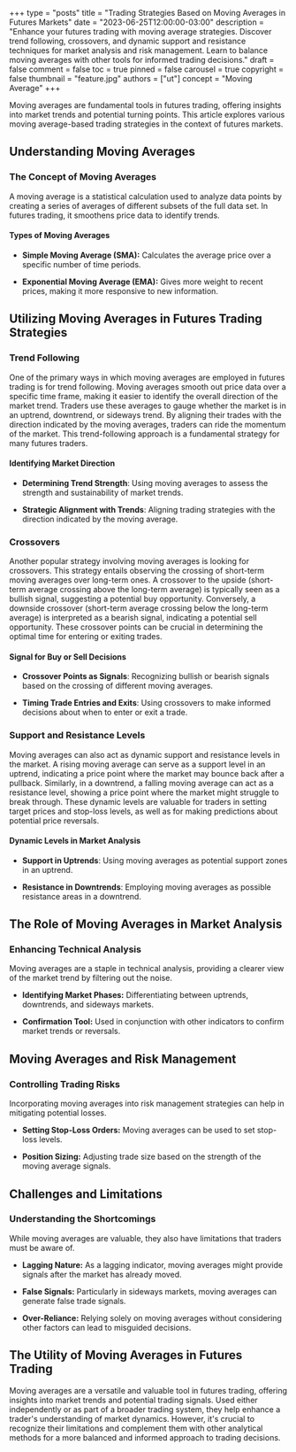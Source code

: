 +++
type = "posts"
title = "Trading Strategies Based on Moving Averages in Futures Markets"
date = "2023-06-25T12:00:00-03:00"
description = "Enhance your futures trading with moving average strategies. Discover trend following, crossovers, and dynamic support and resistance techniques for market analysis and risk management. Learn to balance moving averages with other tools for informed trading decisions." 
draft = false
comment = false
toc = true
pinned = false
carousel = true
copyright = false
thumbnail = "feature.jpg"
authors = ["ut"]
concept = "Moving Average"
+++

Moving averages are fundamental tools in futures trading, offering
insights into market trends and potential turning points. This article
explores various moving average-based trading strategies in the context
of futures markets.

## Understanding Moving Averages

### The Concept of Moving Averages

A moving average is a statistical calculation used to analyze data
points by creating a series of averages of different subsets of the full
data set. In futures trading, it smoothens price data to identify
trends.

#### Types of Moving Averages

-   **Simple Moving Average (SMA):** Calculates the average price over a
    specific number of time periods.

-   **Exponential Moving Average (EMA):** Gives more weight to recent
    prices, making it more responsive to new information.

## Utilizing Moving Averages in Futures Trading Strategies

### Trend Following

One of the primary ways in which moving averages are employed in futures
trading is for trend following. Moving averages smooth out price data
over a specific time frame, making it easier to identify the overall
direction of the market trend. Traders use these averages to gauge
whether the market is in an uptrend, downtrend, or sideways trend. By
aligning their trades with the direction indicated by the moving
averages, traders can ride the momentum of the market. This
trend-following approach is a fundamental strategy for many futures
traders.

#### Identifying Market Direction

-   **Determining Trend Strength**: Using moving averages to assess the
    strength and sustainability of market trends.

-   **Strategic Alignment with Trends**: Aligning trading strategies
    with the direction indicated by the moving average.

### Crossovers

Another popular strategy involving moving averages is looking for
crossovers. This strategy entails observing the crossing of short-term
moving averages over long-term ones. A crossover to the upside
(short-term average crossing above the long-term average) is typically
seen as a bullish signal, suggesting a potential buy opportunity.
Conversely, a downside crossover (short-term average crossing below the
long-term average) is interpreted as a bearish signal, indicating a
potential sell opportunity. These crossover points can be crucial in
determining the optimal time for entering or exiting trades.

#### Signal for Buy or Sell Decisions

-   **Crossover Points as Signals**: Recognizing bullish or bearish
    signals based on the crossing of different moving averages.

-   **Timing Trade Entries and Exits**: Using crossovers to make
    informed decisions about when to enter or exit a trade.

### Support and Resistance Levels

Moving averages can also act as dynamic support and resistance levels in
the market. A rising moving average can serve as a support level in an
uptrend, indicating a price point where the market may bounce back after
a pullback. Similarly, in a downtrend, a falling moving average can act
as a resistance level, showing a price point where the market might
struggle to break through. These dynamic levels are valuable for traders
in setting target prices and stop-loss levels, as well as for making
predictions about potential price reversals.

#### Dynamic Levels in Market Analysis

-   **Support in Uptrends**: Using moving averages as potential support
    zones in an uptrend.

-   **Resistance in Downtrends**: Employing moving averages as possible
    resistance areas in a downtrend.

## The Role of Moving Averages in Market Analysis

### Enhancing Technical Analysis

Moving averages are a staple in technical analysis, providing a clearer
view of the market trend by filtering out the noise.

-   **Identifying Market Phases:** Differentiating between uptrends,
    downtrends, and sideways markets.

-   **Confirmation Tool:** Used in conjunction with other indicators to
    confirm market trends or reversals.

## Moving Averages and Risk Management

### Controlling Trading Risks

Incorporating moving averages into risk management strategies can help
in mitigating potential losses.

-   **Setting Stop-Loss Orders:** Moving averages can be used to set
    stop-loss levels.

-   **Position Sizing:** Adjusting trade size based on the strength of
    the moving average signals.

## Challenges and Limitations

### Understanding the Shortcomings

While moving averages are valuable, they also have limitations that
traders must be aware of.

-   **Lagging Nature:** As a lagging indicator, moving averages might
    provide signals after the market has already moved.

-   **False Signals:** Particularly in sideways markets, moving averages
    can generate false trade signals.

-   **Over-Reliance:** Relying solely on moving averages without
    considering other factors can lead to misguided decisions.

## The Utility of Moving Averages in Futures Trading

Moving averages are a versatile and valuable tool in futures trading,
offering insights into market trends and potential trading signals. Used
either independently or as part of a broader trading system, they help
enhance a trader's understanding of market dynamics. However, it's
crucial to recognize their limitations and complement them with other
analytical methods for a more balanced and informed approach to trading
decisions.

